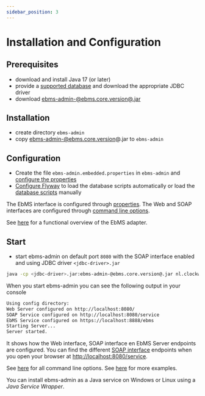 ```yaml
---
sidebar_position: 3
---
```


# Installation and Configuration

## Prerequisites

- download and install Java 17 (or later)
- provide a [supported database](/ebms-core/database.md) and download the appropriate JDBC driver
- download [ebms-admin-@ebms.core.version@.jar](https://github.com/eluinstra/ebms-admin/releases/download/ebms-admin-@ebms.core.version@/ebms-admin-@ebms.core.version@.jar)

## Installation

- create directory `ebms-admin`
- copy ebms-admin-@ebms.core.version@.jar to `ebms-admin`

## Configuration

- Create the file `ebms-admin.embedded.properties` in `ebms-admin` and [configure the properties](properties)
- [Configure Flyway](database#initialize-flyway) to load the database scripts automatically or load the [database scripts](/ebms-core/database.md#database-scripts) manually

The EbMS interface is configured through [properties](properties#ebms-server). The Web and SOAP interfaces are configured through [command line options](command#start-on-port-8000).

See [here](/ebms-core/overview.md) for a functional overview of the EbMS adapter.

## Start

- start ebms-admin on default port `8080` with the SOAP interface enabled and using JDBC driver `<jdbc-driver>.jar`

```sh
java -cp <jdbc-driver>.jar:ebms-admin-@ebms.core.version@.jar nl.clockwork.ebms.admin.StartEmbedded -soap
```

When you start ebms-admin you can see the following output in your console

```sh
Using config directory: 
Web Server configured on http://localhost:8080/
SOAP Service configured on http://localhost:8080/service
EbMS Service configured on https://localhost:8888/ebms
Starting Server...
Server started.
```

It shows how the Web interface, SOAP interface en EbMS Server endpoints are configured. You can find the different [SOAP interface](soap) endpoints when you open your browser at [http://localhost:8080/service](http://localhost:8080/service).


See [here](command) for all command line options. See [here](examples) for more examples.

You can install ebms-admin as a Java service on Windows or Linux using a *Java Service Wrapper*.
